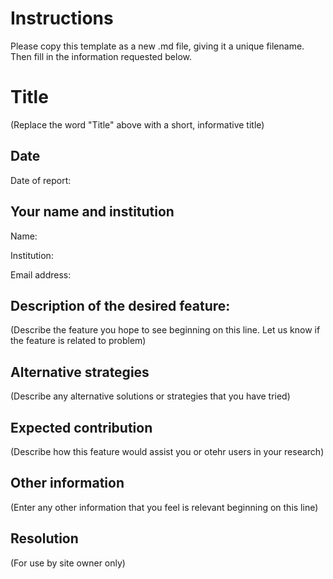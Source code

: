 # Instructions
Please copy this template as a new .md file, giving it a unique filename. Then fill in the information requested below.

# Title
(Replace the word "Title" above with a short, informative title)

## Date
Date of report:

## Your name and institution
Name:

Institution:

Email address:

## Description of the desired feature:
(Describe the feature you hope to see beginning on this line. Let us know if the feature is related to problem)

## Alternative strategies
(Describe any alternative solutions or strategies that you have tried)

## Expected contribution
(Describe how this feature would assist you or otehr users in your research)

## Other information
(Enter any other information that you feel is relevant beginning on this line)

## Resolution
(For use by site owner only)
